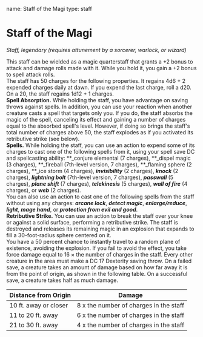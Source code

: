 name: Staff of the Magi
type: staff

# Staff of the Magi 
_Staff, legendary (requires attunement by a sorcerer, warlock, or wizard)_ 

This staff can be wielded as a magic quarterstaff that grants a +2 bonus to attack and damage rolls made with it. While you hold it, you gain a +2 bonus to spell attack rolls.    
The staff has 50 charges for the following properties. It regains 4d6 + 2 expended charges daily at dawn. If you expend the last charge, roll a d20. On a 20, the staff regains 1d12 + 1 charges.    
**Spell Absorption.** While holding the staff, you have advantage on saving throws against spells. In addition, you can use your reaction when another creature casts a spell that targets only you. If you do, the staff absorbs the magic of the spell, canceling its effect and gaining a number of charges equal to the absorbed spell's level. However, if doing so brings the staff's total number of charges above 50, the staff explodes as if you activated its retributive strike (see below).    
**Spells.** While holding the staff, you can use an action to expend some of its charges to cast one of the following spells from it, using your spell save DC and spellcasting ability: **_conjure elemental (7 charges), **_dispel magic (3 charges), **_fireball (7th-level version, 7 charges), **_flaming sphere (2 charges), **_ice storm (4 charges), **_invisibility_** (2 charges), **_knock_** (2 charges), **_lightning bolt_** (7th-level version, 7 charges), **_passwall_** (5 charges), **_plane shift_** (7 charges), **_telekinesis_** (5 charges), **_wall of fire_** (4 charges), or **_web_** (2 charges).    
You can also use an action to cast one of the following spells from the staff without using any charges: **_arcane lock_**, **_detect magic_**, **_enlarge/reduce_**, **_light_**, **_mage hand_**, or **_protection from evil and good_**.    
**Retributive Strike.** You can use an action to break the staff over your knee or against a solid surface, performing a retributive strike. The staff is destroyed and releases its remaining magic in an explosion that expands to fill a 30-foot-radius sphere centered on it.    
You have a 50 percent chance to instantly travel to a random plane of existence, avoiding the explosion. If you fail to avoid the effect, you take force damage equal to 16 × the number of charges in the staff. Every other creature in the area must make a DC 17 Dexterity saving throw. On a failed save, a creature takes an amount of damage based on how far away it is from the point of origin, as shown in the following table. On a successful save, a creature takes half as much damage. 

| Distance from Origin  | Damage                                 |
|-----------------------|----------------------------------------|
| 10 ft. away or closer | 8 x the number of charges in the staff |
| 11 to 20 ft. away     | 6 x the number of charges in the staff |
| 21 to 30 ft. away     | 4 x the number of charges in the staff | 

